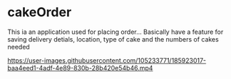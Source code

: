 # cakeOrder

This ia an application used for placing order... Basically have a feature for saving delivery detials, location, type of cake and the numbers of cakes needed


https://user-images.githubusercontent.com/105233771/185923017-baa4eed1-4adf-4e89-830b-28b420e54b46.mp4

